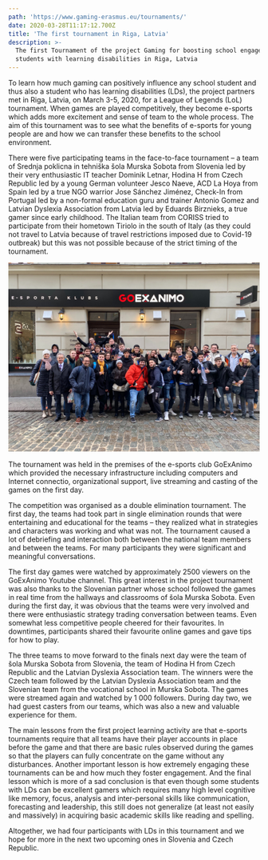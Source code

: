 ```yaml
---
path: 'https://www.gaming-erasmus.eu/tournaments/'
date: 2020-03-28T11:17:12.700Z
title: 'The first tournament in Riga, Latvia'
description: >-
  The first Tournament of the project Gaming for boosting school engagement of
  students with learning disabilities in Riga, Latvia
---
```

To learn how much gaming can positively influence any school student and thus also a student who has learning disabilities (LDs), the project partners met in Riga, Latvia, on March 3-5, 2020, for a League of Legends (LoL) tournament. When games are played competitively, they become e-sports which adds more excitement and sense of team to the whole process. The aim of this tournament was to see what the benefits of e-sports for young people are and how we can transfer these benefits to the school environment.

There were five participating teams in the face-to-face tournament – a team of Srednja poklicna in tehniška šola Murska Sobota from Slovenia led by their very enthusiastic IT teacher Dominik Letnar, Hodina H from Czech Republic led by a young German volunteer Jesco Naeve, ACD La Hoya from Spain led by a true NGO warrior Jose Sánchez Jiménez, Check-In from Portugal led by a non-formal education guru and trainer Antonio Gomez and Latvian Dyslexia Association from Latvia led by Eduards Birznieks, a true gamer since early childhood. The Italian team from CORISS tried to participate from their hometown Tiriolo in the south of Italy (as they could not travel to Latvia because of travel restrictions imposed due to Covid-19 outbreak) but this was not possible because of the strict timing of the tournament.

![Project participants](/content/assets/gxanimo.jpg "Project participants")

The tournament was held in the premises of the e-sports club GoExAnimo which provided the necessary infrastructure including computers and Internet connectio, organizational support, live streaming and casting of the games on the first day.

The competition was organised as a double elimination tournament. The first day, the teams had took part in single elimination rounds  that were entertaining and educational for the teams – they realized what in strategies and characters was working and what was not. The tournament caused a lot of debriefing and interaction both between the national team members and between the teams. For many participants they were significant and meaningful conversations.



The first day games were watched by approximately 2500 viewers on the GoExAnimo Youtube channel. This great interest in the project tournament was also thanks to the Slovenian partner whose school followed the games in real time from the hallways and classrooms of šola Murska Sobota. Even during the first day, it was obvious that the teams were very involved and there were enthusiastic strategy trading conversation between teams. Even somewhat less competitive people cheered for their favourites. In downtimes, participants shared their favourite online games and gave tips for how to play.

The three teams to move forward to the finals next day were the team of šola Murska Sobota from Slovenia, the team of Hodina H from Czech Republic and the Latvian Dyslexia Association team. The winners were the Czech team followed by the Latvian Dyslexia Association team and the Slovenian team from the vocational school in Murska Sobota. The games were streamed again and watched by 1 000 followers. During day two, we had guest casters from our teams, which was also a new and valuable experience for them.

The main lessons from the first project learning activity are that e-sports tournaments require that all teams have their player accounts in place before the game and that there are basic rules observed during the games so that the players can fully concentrate on the game without any disturbances. Another important lesson is how extremely engaging these tournaments can be and how much they foster engagement. And the final lesson which is more of a sad conclusion is that even though some students with LDs can be excellent gamers which requires many high level cognitive like memory, focus, analysis and inter-personal skills like communication, forecasting and leadership, this still does not generalize (at least not easily and massively) in acquiring basic academic skills like reading and spelling.

Altogether, we had four participants with LDs in this tournament and we hope for more in the next two upcoming ones in Slovenia and Czech Republic.
